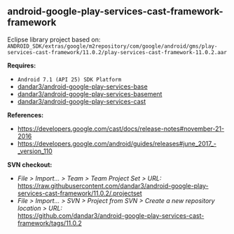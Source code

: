 ## android-google-play-services-cast-framework-framework

Eclipse library project based on:<br/>
`ANDROID_SDK/extras/google/m2repository/com/google/android/gms/play-services-cast-framework/11.0.2/play-services-cast-framework-11.0.2.aar`

**Requires:**
- `Android 7.1 (API 25) SDK Platform`
- [dandar3/android-google-play-services-base](https://github.com/dandar3/android-google-play-services-base/tree/11.0.2)
- [dandar3/android-google-play-services-basement](https://github.com/dandar3/android-google-play-services-basement/tree/11.0.2)
- [dandar3/android-google-play-services-cast](https://github.com/dandar3/android-google-play-services-cast/tree/11.0.2)

**References:**
- https://developers.google.com/cast/docs/release-notes#november-21-2016
- https://developers.google.com/android/guides/releases#june_2017_-_version_110

**SVN checkout:**
- _File > Import... > Team > Team Project Set > URL:_<br/>
  https://raw.githubusercontent.com/dandar3/android-google-play-services-cast-framework/11.0.2/.projectset
- _File > Import... > SVN > Project from SVN > Create a new repository location > URL:_<br/> 
  https://github.com/dandar3/android-google-play-services-cast-framework/tags/11.0.2